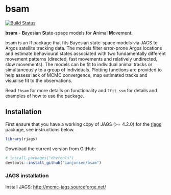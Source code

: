 # bsam

[![Build Status](https://travis-ci.org/ianjonsen/bsam.svg?branch=master)](https://travis-ci.org/ianjonsen/bsam)

**bsam** - **B**ayesian **S**tate-space models for **A**nimal **M**ovement. 

bsam is an R package that fits Bayesian state-space models via JAGS to Argos satellite tracking data. The models filter error-prone Argos locations and estimate behavioural states associated with two fundamentally different movement patterns (directed, fast movements and relatively undirected, slow movements). The models can be fit to individual animal tracks or simultaneously to a group of individuals. Plotting functions are provided to help assess lack of MCMC convergence, map estimated tracks and visualise fit to the observations.

Read `?bsam` for more details on functionality and `?fit_ssm` for details and examples of how to use the package. 

## Installation

First ensure that you have a working copy of JAGS (>= 4.2.0) for the [rjags](https://cran.r-project.org/package=rjags) package, 
see instructions below. 

```R
library(rjags)
```

<!---
Get the released version of bsam from CRAN:

```R
install.packages("bsam")
```

Or the development version from GitHub:
--->

Download the current version from GitHub:
```R
# install.packages("devtools")  
devtools::install_github("ianjonsen/bsam")
```

### JAGS installation

Install JAGS: http://mcmc-jags.sourceforge.net/

